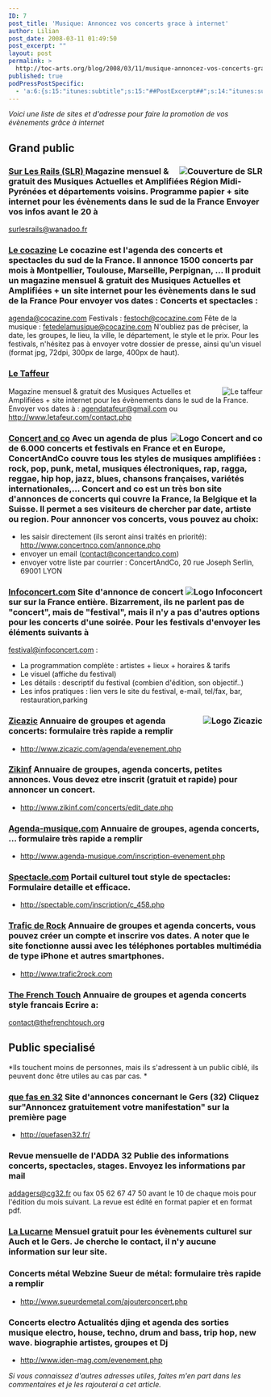 ```yaml
---
ID: 7
post_title: 'Musique: Annoncez vos concerts grace à internet'
author: Lilian
post_date: 2008-03-11 01:49:50
post_excerpt: ""
layout: post
permalink: >
  http://toc-arts.org/blog/2008/03/11/musique-annoncez-vos-concerts-grace-a-internet/
published: true
podPressPostSpecific:
  - 'a:6:{s:15:"itunes:subtitle";s:15:"##PostExcerpt##";s:14:"itunes:summary";s:15:"##PostExcerpt##";s:15:"itunes:keywords";s:17:"##WordPressCats##";s:13:"itunes:author";s:10:"##Global##";s:15:"itunes:explicit";s:7:"Default";s:12:"itunes:block";s:7:"Default";}'
---
```

*Voici une liste de sites et d'adresse pour faire la promotion de vos évènements grâce à internet* 
## Grand public

### [Sur Les Rails (SLR) ][1][<img src="http://toc-arts.org/blog/wp-content/uploads/2008/03/1decouvslr.jpg" alt="Couverture de SLR" align="right" />][2]<span class="mw-headline"> </span> Magazine mensuel & gratuit des Musiques Actuelles et Amplifiées Région Midi-Pyrénées et départements voisins. Programme papier + site internet pour les évènements dans le sud de la France Envoyer vos infos avant le 20 à 

<a class="external text" title="mailto:surlesrails@wanadoo.fr" rel="nofollow" href="mailto:surlesrails@wanadoo.fr">surlesrails@wanadoo.fr</a> 
### [Le cocazine][3] Le cocazine est l'agenda des concerts et spectacles du sud de la France. Il annonce 1500 concerts par mois à Montpellier, Toulouse, Marseille, Perpignan, ... Il produit un magazine mensuel & gratuit des Musiques Actuelles et Amplifiées + un site internet pour les évènements dans le sud de la France Pour envoyer vos dates : Concerts et spectacles : 

<a class="external text" title="mailto:agenda@cocazine.com" rel="nofollow" href="mailto:agenda@cocazine.com">agenda@cocazine.com</a> Festivals : <a class="external text" title="mailto:festoch@cocazine.com" rel="nofollow" href="mailto:festoch@cocazine.com">festoch@cocazine.com</a> Fête de la musique : <a class="external text" title="mailto:fetedelamusique@cocazine.com" rel="nofollow" href="mailto:fetedelamusique@cocazine.com">fetedelamusique@cocazine.com</a> N'oubliez pas de préciser, la date, les groupes, le lieu, la ville, le département, le style et le prix. Pour les festivals, n'hésitez pas à envoyer votre dossier de presse, ainsi qu'un visuel (format jpg, 72dpi, 300px de large, 400px de haut). 
### [Le Taffeur][4]

[ ][4][<img src="http://toc-arts.org/blog/wp-content/uploads/2008/03/taf.jpg" alt="Le taffeur" align="right" />][4] Magazine mensuel & gratuit des Musiques Actuelles et Amplifiées + site internet pour les évènements dans le sud de la France. Envoyer vos dates à : <agendatafeur@gmail.com> ou <http://www.letafeur.com/contact.php> 
### [Concert and co][5][<img src="http://toc-arts.org/blog/wp-content/uploads/2008/03/concert_and_co.gif" alt="Logo Concert and co" align="right" />][6] Avec un agenda de plus de 6.000 concerts et festivals en France et en Europe, ConcertAndCo couvre tous les styles de musiques amplifiées : rock, pop, punk, metal, musiques électroniques, rap, ragga, reggae, hip hop, jazz, blues, chansons françaises, variétés internationales,... Concert and co est un très bon site d'annonces de concerts qui couvre la France, la Belgique et la Suisse. Il permet a ses visiteurs de chercher par date, artiste ou region. Pour annoncer vos concerts, vous pouvez au choix: 

*   les saisir directement (ils seront ainsi traités en priorité): <a class="external free" title="http://www.concertnco.com/annonce.php" rel="nofollow" href="http://www.concertnco.com/annonce.php">http://www.concertnco.com/annonce.php</a>
*   envoyer un email (contact@concertandco.com)
*   envoyer votre liste par courrier : ConcertAndCo, 20 rue Joseph Serlin, 69001 LYON

#### [<span class="mw-headline"> </span>][7]

### [<span class="mw-headline">Infoconcert.com</span>][7][<img src="http://toc-arts.org/blog/wp-content/uploads/2008/03/infoconcert.gif" alt="Logo Infoconcert" align="right" />][8] Site d'annonce de concert sur sur la France entière. Bizarrement, ils ne parlent pas de "concert", mais de "festival", mais il n'y a pas d'autres options pour les concerts d'une soirée. Pour les festivals d'envoyer les éléments suivants à 

<a class="external text" title="mailto:festival@infoconcert.com" rel="nofollow" href="mailto:festival@infoconcert.com">festival@infoconcert.com</a> : 
*   La programmation complète : artistes + lieux + horaires & tarifs
*   Le visuel (affiche du festival)
*   Les détails : descriptif du festival (combien d'édition, son objectif..)
*   Les infos pratiques : lien vers le site du festival, e-mail, tel/fax, bar, restauration,parking

### [<span class="mw-headline">Zicazic</span>][9][<img src="http://toc-arts.org/blog/wp-content/uploads/2008/03/zicazic.jpg" alt="Logo Zicazic" align="right" />][10] Annuaire de groupes et agenda concerts: formulaire très rapide a remplir 

*   <a class="external free" title="http://www.zicazic.com/agenda/evenement.php" rel="nofollow" href="http://www.zicazic.com/agenda/evenement.php">http://www.zicazic.com/agenda/evenement.php</a>

### [<span class="mw-headline">Zikinf</span>][11] Annuaire de groupes, agenda concerts, petites annonces. Vous devez etre inscrit (gratuit et rapide) pour annoncer un concert. 

*   <a class="external free" title="http://www.zikinf.com/concerts/edit_date.php" rel="nofollow" href="http://www.zikinf.com/concerts/edit_date.php">http://www.zikinf.com/concerts/edit_date.php</a>

### [<span class="mw-headline">Agenda-musique.com</span>][12] Annuaire de groupes, agenda concerts, ... formulaire très rapide a remplir 

*   <a class="external free" title="http://www.agenda-musique.com/inscription-evenement.php" rel="nofollow" href="http://www.agenda-musique.com/inscription-evenement.php">http://www.agenda-musique.com/inscription-evenement.php</a>

### [<span class="mw-headline">Spectacle.com</span>][13] Portail culturel tout style de spectacles: Formulaire detaille et efficace. 

*   <a class="external free" title="http://spectable.com/inscription/c_458.php" rel="nofollow" href="http://spectable.com/inscription/c_458.php">http://spectable.com/inscription/c_458.php</a>

### [<span class="mw-headline">Trafic de Rock</span>][14] Annuaire de groupes et agenda concerts, vous pouvez créer un compte et inscrire vos dates. A noter que le site fonctionne aussi avec les téléphones portables multimédia de type iPhone et autres smartphones. 

*   <a class="external free" title="http://www.trafic2rock.com" rel="nofollow" href="http://www.trafic2rock.com/">http://www.trafic2rock.com</a>

### [<span class="mw-headline">The French Touch</span>][15] Annuaire de groupes et agenda concerts style francais Ecrire a: 

<a class="external text" title="mailto:contact@thefrenchtouch.org" rel="nofollow" href="mailto:contact@thefrenchtouch.org">contact@thefrenchtouch.org</a> 
## Public specialisé

*Ils touchent moins de personnes, mais ils s'adressent à un public ciblé, ils peuvent donc être utiles au cas par cas. * 
### [<span class="mw-headline">que fas en 32</span>][16] Site d'annonces concernant le Gers (32) Cliquez sur"Annoncez gratuitement votre manifestation" sur la première page 

*   <a class="external free" title="http://quefasen32.fr/" rel="nofollow" href="http://quefasen32.fr/">http://quefasen32.fr/</a>

### <span class="mw-headline">Revue mensuelle de l'ADDA 32</span> Publie des informations concerts, spectacles, stages. Envoyez les informations par mail 

<a class="external text" title="mailto:addagers@cg32.fr" rel="nofollow" href="mailto:addagers@cg32.fr">addagers@cg32.fr</a> ou fax 05 62 67 47 50 avant le 10 de chaque mois pour l'édition du mois suivant. La revue est édité en format papier et en format pdf. 
### [<span class="mw-headline">La Lucarne</span>][17] Mensuel gratuit pour les évènements culturel sur Auch et le Gers. Je cherche le contact, il n'y aucune information sur leur site. 

### <span class="mw-headline">Concerts métal </span> Webzine Sueur de métal: formulaire très rapide a remplir 

*   <a class="external free" title="http://www.sueurdemetal.com/ajouterconcert.php" rel="nofollow" href="http://www.sueurdemetal.com/ajouterconcert.php">http://www.sueurdemetal.com/ajouterconcert.php</a>

### <span class="mw-headline">Concerts electro</span> Actualités djing et agenda des sorties musique electro, house, techno, drum and bass, trip hop, new wave. biographie artistes, groupes et Dj 

*   <a class="external free" title="http://www.iden-mag.com/evenement.php" rel="nofollow" href="http://www.iden-mag.com/evenement.php">http://www.iden-mag.com/evenement.php</a>

*Si vous connaissez d'autres adresses utiles, faites m'en part dans les commentaires et je les rajouterai a cet article.*

 [1]: http://www.assolalocomotiv.com/surlesrails2008.htm
 [2]: http://www.assolalocomotiv.com/surlesrails2008.htm "Couverture de SLR"
 [3]: http://www.cocazine.com/agenda.php
 [4]: http://www.letafeur.com/
 [5]: http://www.concertandco.com
 [6]: http://toc-arts.org/blog/wp-content/uploads/2008/03/concert_and_co.gif "Logo Concert and co"
 [7]: http://www.infoconcert.com/
 [8]: http://toc-arts.org/blog/wp-content/uploads/2008/03/infoconcert.gif "Logo Infoconcert"
 [9]: http://www.zicazic.com/
 [10]: http://toc-arts.org/blog/wp-content/uploads/2008/03/zicazic.jpg "Logo Zicazic"
 [11]: http://www.zikinf.com/
 [12]: http://www.agenda-musique.com/
 [13]: http://spectacle.com
 [14]: http://www.trafic2rock.com
 [15]: http://www.thefrenchtouch.org
 [16]: http://quefasen32.fr/
 [17]: http://www.mairie-auch.fr/mairie-auch/lucarne/cadre.htm